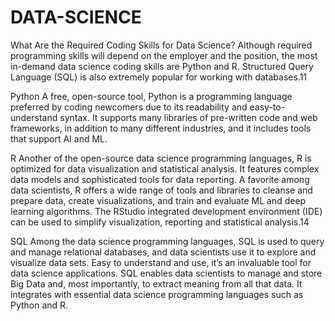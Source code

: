 # DATA-SCIENCE

What Are the Required Coding Skills for Data Science?
Although required programming skills will depend on the employer and the position, the most in-demand data science coding skills are Python and R. Structured Query Language (SQL) is also extremely popular for working with databases.11

Python
A free, open-source tool, Python is a programming language preferred by coding newcomers due to its readability and easy-to-understand syntax. It supports many libraries of pre-written code and web frameworks, in addition to many different industries, and it includes tools that support AI and ML.

R
Another of the open-source data science programming languages, R is optimized for data visualization and statistical analysis. It features complex data models and sophisticated tools for data reporting. A favorite among data scientists, R offers a wide range of tools and libraries to cleanse and prepare data, create visualizations, and train and evaluate ML and deep learning algorithms. The RStudio integrated development environment (IDE) can be used to simplify visualization, reporting and statistical analysis.14

SQL
Among the data science programming languages, SQL is used to query and manage relational databases, and data scientists use it to explore and visualize data sets. Easy to understand and use, it’s an invaluable tool for data science applications. SQL enables data scientists to manage and store Big Data and, most importantly, to extract meaning from all that data. It integrates with essential data science programming languages such as Python and R.
